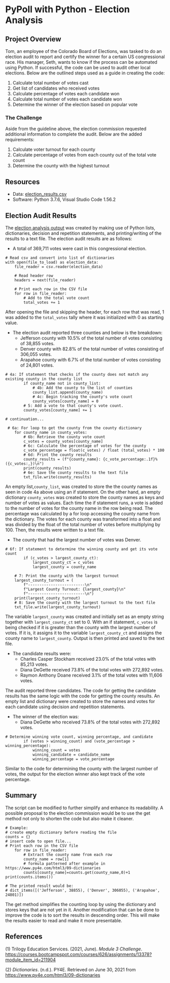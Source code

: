 # PyPoll with Python - Election Analysis

## Project Overview
Tom, an employee of the Colorado Board of Elections, was tasked to do an election audit to report and certify the winner for a certain US congressional race. His manager, Seth, wants to know if the process can be automated using Python. If successful, the code can be used to audit other local elections. 
Below are the outlined steps used as a guide in creating the code:
1. Calculate total number of votes cast
2. Get list of candidates who received votes
3. Calculate percentage of votes each candidate won
4. Calculate total number of votes each candidate won
5. Determine the winner of the election based on popular vote

### The Challenge
Aside from the guideline above, the election commission requested additional information to complete the audit. Below are the added requirements:
1. Calculate voter turnout for each county
2. Calculate percentage of votes from each county out of the total vote count
3. Determine the county with the highest turnout

## Resources
- Data: [election_results.csv](https://github.com/samanthajpv/Election_Analysis/blob/4717f75adeafcb115012f059760e9bb883eb3bb4/Resources/election_results.csv)
- Software: Python 3.7.6, Visual Studio Code 1.56.2

## Election Audit Results
The [election analysis output](https://github.com/samanthajpv/Election_Analysis/blob/c411eadbcef4f5313ea9c2c962408b1e426e6c3e/Analysis/election_analysis.txt) was created by making use of Python lists, dictionaries, decision and repetition statements, and printing/writing of the results to a text file. The election audit results are as follows:

- A total of 369,711 votes were cast in this congressional election. 
```
# Read csv and convert into list of dictionaries
with open(file_to_load) as election_data:
    file_reader = csv.reader(election_data)

    # Read header row
    headers = next(file_reader)

    # Print each row in the CSV file
    for row in file_reader:
        # Add to the total vote count
        total_votes += 1
```
After opening the file and skipping the header, for each row that was read, 1 was added to the ```total_votes``` tally where it was initialized with 0 as starting value.

- The election audit reported three counties and below is the breakdown:
    - Jefferson county with 10.5% of the total number of votes consisting of 38,855 votes.
    - Denver county with 82.8% of the total number of votes consisting of 306,055 votes.
    - Arapahoe county with 6.7% of the total number of votes consisting of 24,801 votes.
```
# 4a: If statement that checks if the county does not match any existing county in the county list
        if county_name not in county_list:
            # 4b: Add the county to the list of counties
            county_list.append(county_name)
            # 4c: Begin tracking the county's vote count
            county_votes[county_name] = 0
        # 5: Add a vote to that county's vote count.
        county_votes[county_name] += 1

# continuation...    

 # 6a: For loop to get the county from the county dictionary
    for county_name in county_votes:
        # 6b: Retrieve the county vote count
        c_votes = county_votes[county_name]
        # 6c: Calculate the percentage of votes for the county
        c_vote_percentage = float(c_votes) / float (total_votes) * 100
        # 6d: Print the county results
        county_results = (f"{county_name}: {c_vote_percentage:.1f}% ({c_votes:,})\n")
        print(county_results)
        # 6e: Save the county results to the text file
        txt_file.write(county_results)
```
An empty list,```county_list```, was created to store the the county names as seen in code 4a above using an if statement. On the other hand, an empty dictionary ```county_votes``` was created to store the county names as keys and number of votes as values. Each time the if statement runs, a vote is added to the number of votes for the county name in the row being read.
The percentage was calculated by a for loop accessing the county name from the dictionary. The votes for each county was transformed into a float and was divided by the float of the total number of votes before multiplying by 100. Then, the results were written to a text file.

- The county that had the largest number of votes was Denver.
```
# 6f: If statement to determine the winning county and get its vote count
        if (c_votes > largest_county_ct):
            largest_county_ct = c_votes
            largest_county = county_name

    # 7: Print the county with the largest turnout
    largest_county_turnout = (
        f"-------------------------\n"
        f"Largest County Turnout: {largest_county}\n"
        f"-------------------------\n")
    print(largest_county_turnout)
    # 8: Save the county with the largest turnout to the text file
    txt_file.write(largest_county_turnout)
```
The variable ```largest_county``` was created and initially set as an empty string together with ```largest_county_ct``` set to 0. With an if statement, ```c_votes``` is being checked if it is greater than the county with the largest number of votes. If it is, it assigns it to the variable ```largest_county_ct``` and assigns the county name to ```largest_county```. Output is then printed and saved to the text file.

- The candidate results were:
    - Charles Casper Stockham received 23.0% of the total votes with 85,213 votes.
    - Diana DeGette received 73.8% of the total votes with 272,892 votes.
    - Raymon Anthony Doane received 3.1% of the total votes with 11,606 votes.

The audit reported three candidates. The code for getting the candidate results has the same logic with the code for getting the county results. An empty list and dictionary were created to store the names and votes for each candidate using decision and repetition statements.

- The winner of the election was:
    - Diana DeGette who received 73.8% of the total votes with 272,892 votes. 
```
# Determine winning vote count, winning percentage, and candidate
        if (votes > winning_count) and (vote_percentage > winning_percentage):
            winning_count = votes
            winning_candidate = candidate_name
            winning_percentage = vote_percentage
```
Similar to the code for determining the county with the largest number of votes, the output for the election winner also kept track of the vote percentage.

## Summary

The script can be modified to further simplify and enhance its readability. A possible proposal to the election commission would be to use the get method not only to shorten the code but also make it cleaner. 
```
# Example:
# create empty dictionary before reading the file
counts = {}
# insert code to open file...
# Print each row in the CSV file
    for row in file_reader:
        # Extract the county name from each row
        county_name = row[1]
        # formula patterned after example in https://www.py4e.com/html3/09-dictionaries
        counts[county_name]=counts.get(county_name,0)+1
print(counts.items())

# The printed result would be:
# dict_items([('Jefferson', 38855), ('Denver', 306055), ('Arapahoe', 24801)])
```
The get method simplifies the counting loop by using the dictionary and stores keys that are not yet in it. Another modification that can be done to improve the code is to sort the results in descending order. This will make the results easier to read and make it more presentable.

## References

(1) Trilogy Education Services. (2021, June). *Module 3 Challenge*. https://courses.bootcampspot.com/courses/626/assignments/13378?module_item_id=211904

(2) *Dictionaries*. (n.d.). PY4E. Retrieved on June 30, 2021 from https://www.py4e.com/html3/09-dictionaries
